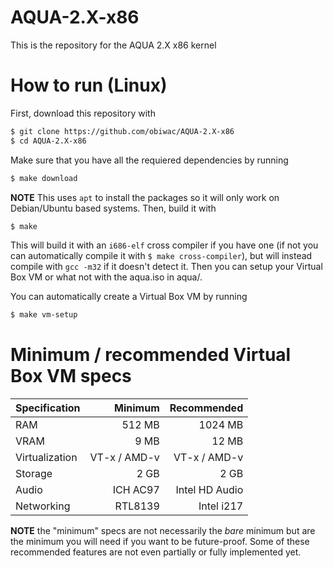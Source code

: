 
# AQUA-2.X-x86
This is the repository for the AQUA 2.X x86 kernel

# How to run (Linux)
First, download this repository with

```bash
$ git clone https://github.com/obiwac/AQUA-2.X-x86
$ cd AQUA-2.X-x86
```

Make sure that you have all the requiered dependencies by running

```bash
$ make download
```

**NOTE** This uses `apt` to install the packages so it will only work on Debian/Ubuntu based systems.
Then, build it with

```bash
$ make
```

This will build it with an `i686-elf` cross compiler if you have one (if not you can automatically compile it with `$ make cross-compiler`), but will instead compile with `gcc -m32` if it doesn't detect it.
Then you can setup your Virtual Box VM or what not with the aqua.iso in aqua/.

You can automatically create a Virtual Box VM by running

```bash
$ make vm-setup
```

# Minimum / recommended Virtual Box VM specs

| Specification  | Minimum       | Recommended    |
| -------------- | -------------:| --------------:|
| RAM            | 512 MB        | 1024 MB        |
| VRAM           | 9 MB          | 12 MB          |
| Virtualization | VT-x / AMD-v  | VT-x / AMD-v   |
| Storage        | 2 GB          | 2 GB           |
| Audio          | ICH AC97      | Intel HD Audio |
| Networking     | RTL8139       | Intel i217     |

**NOTE** the "minimum" specs are not necessarily the *bare* minimum but are the minimum you will need if you want to be future-proof.
Some of these recommended features are not even partially or fully implemented yet.
